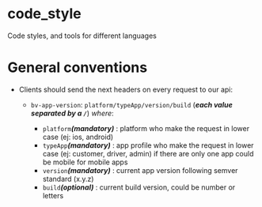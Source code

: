 # code_style
Code styles, and tools for different languages

# General conventions

- Clients should send the next headers on every request to our api:

  * `bv-app-version`: `platform/typeApp/version/build` (***each value separated by a `/`***) _where_:

    - `platform`***(mandatory)*** : platform who make the request in lower case (ej: ios, android)
    - `typeApp`***(mandatory)*** : app profile who make the request in lower case (ej: customer, driver, admin) if there are only one app could be mobile for mobile apps
    - `version`***(mandatory)*** : current app version following semver standard (x.y.z)
    - `build`***(optional)*** : current build version, could be number or letters
